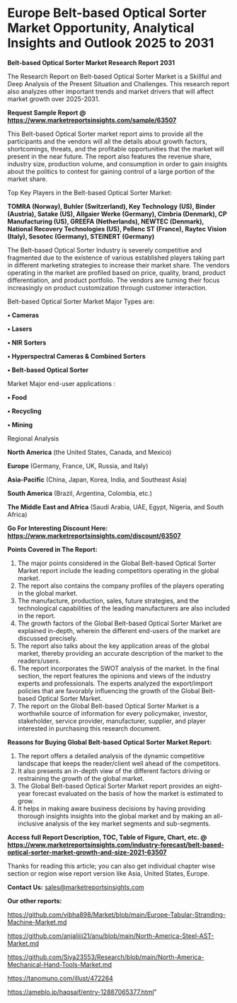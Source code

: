 # Europe Belt-based Optical Sorter Market Opportunity, Analytical Insights and Outlook 2025 to 2031

<strong>Belt-based Optical Sorter Market Research Report 2031</strong>

The Research Report on Belt-based Optical Sorter Market is a Skillful and Deep Analysis of the Present Situation and Challenges. This research report also analyzes other important trends and market drivers that will affect market growth over 2025-2031.

<strong>Request Sample Report @ <a href=https://www.marketreportsinsights.com/sample/63507>https://www.marketreportsinsights.com/sample/63507</a></strong>

This Belt-based Optical Sorter market report aims to provide all the participants and the vendors will all the details about growth factors, shortcomings, threats, and the profitable opportunities that the market will present in the near future. The report also features the revenue share, industry size, production volume, and consumption in order to gain insights about the politics to contest for gaining control of a large portion of the market share.

Top Key Players in the Belt-based Optical Sorter Market:

<strong>TOMRA (Norway), Buhler (Switzerland), Key Technology (US), Binder (Austria), Satake (US), Allgaier Werke (Germany), Cimbria (Denmark), CP Manufacturing (US), GREEFA (Netherlands), NEWTEC (Denmark), National Recovery Technologies (US), Pellenc ST (France), Raytec Vision (Italy), Sesotec (Germany), STEINERT (Germany)</strong>

The Belt-based Optical Sorter Industry is severely competitive and fragmented due to the existence of various established players taking part in different marketing strategies to increase their market share. The vendors operating in the market are profiled based on price, quality, brand, product differentiation, and product portfolio. The vendors are turning their focus increasingly on product customization through customer interaction.

Belt-based Optical Sorter Market Major Types are:

<strong>• Cameras

• Lasers

• NIR Sorters

• Hyperspectral Cameras & Combined Sorters

• Belt-based Optical Sorter</strong>

Market Major end-user applications :

<strong>• Food

• Recycling

• Mining</strong>

Regional Analysis

</u><strong><b>North America</b></strong> (the United States, Canada, and Mexico)

<strong><b>Europe </b></strong>(Germany, France, UK, Russia, and Italy)

<strong><b>Asia-Pacific</b></strong> (China, Japan, Korea, India, and Southeast Asia)

<strong><b>South America</b></strong> (Brazil, Argentina, Colombia, etc.)

<strong><b>The Middle East and Africa</b></strong> (Saudi Arabia, UAE, Egypt, Nigeria, and South Africa)

<strong>Go For Interesting Discount Here: <a href=https://www.marketreportsinsights.com/discount/63507>https://www.marketreportsinsights.com/discount/63507</a></strong>

<strong>Points Covered in The Report:</strong>
<ol>
  <li>The major points considered in the Global Belt-based Optical Sorter Market report include the leading competitors operating in the global market.</li>
  <li>The report also contains the company profiles of the players operating in the global market.</li>
  <li>The manufacture, production, sales, future strategies, and the technological capabilities of the leading manufacturers are also included in the report.</li>
  <li>The growth factors of the Global Belt-based Optical Sorter Market are explained in-depth, wherein the different end-users of the market are discussed precisely.</li>
  <li>The report also talks about the key application areas of the global market, thereby providing an accurate description of the market to the readers/users.</li>
  <li>The report incorporates the SWOT analysis of the market. In the final section, the report features the opinions and views of the industry experts and professionals. The experts analyzed the export/import policies that are favorably influencing the growth of the Global Belt-based Optical Sorter Market.</li>
  <li>The report on the Global Belt-based Optical Sorter Market is a worthwhile source of information for every policymaker, investor, stakeholder, service provider, manufacturer, supplier, and player interested in purchasing this research document.</li>
</ol>
<strong>Reasons for Buying Global Belt-based Optical Sorter Market Report:</strong>

<ol>
  <li>The report offers a detailed analysis of the dynamic competitive landscape that keeps the reader/client well ahead of the competitors.</li>
  <li>It also presents an in-depth view of the different factors driving or restraining the growth of the global market.</li>
  <li>The Global Belt-based Optical Sorter Market report provides an eight-year forecast evaluated on the basis of how the market is estimated to grow.</li>
  <li>It helps in making aware business decisions by having providing thorough insights insights into the global market and by making an all-inclusive analysis of the key market segments and sub-segments.</li>
</ol>
<strong>Access full Report Description, TOC, Table of Figure, Chart, etc. @ <a href=https://www.marketreportsinsights.com/industry-forecast/belt-based-optical-sorter-market-growth-and-size-2021-63507>https://www.marketreportsinsights.com/industry-forecast/belt-based-optical-sorter-market-growth-and-size-2021-63507</a></strong>


Thanks for reading this article; you can also get individual chapter wise section or region wise report version like Asia, United States, Europe.

<strong>Contact Us:</strong>
sales@marketreportsinsights.com

<strong>Our other reports:</strong>

<a href=https://github.com/vibha898/Market/blob/main/Europe-Tabular-Stranding-Machine-Market.md>https://github.com/vibha898/Market/blob/main/Europe-Tabular-Stranding-Machine-Market.md</a>

<a href=https://github.com/anjaliiii21/anu/blob/main/North-America-Steel-AST-Market.md>https://github.com/anjaliiii21/anu/blob/main/North-America-Steel-AST-Market.md</a>

<a href=https://github.com/Siya23553/Research/blob/main/North-America-Mechanical-Hand-Tools-Market.md>https://github.com/Siya23553/Research/blob/main/North-America-Mechanical-Hand-Tools-Market.md</a>

<a href=https://tanomuno.com/illust/472264>https://tanomuno.com/illust/472264</a>

<a href=https://ameblo.jp/haqsaif/entry-12887065377.html>https://ameblo.jp/haqsaif/entry-12887065377.html</a>"
